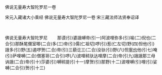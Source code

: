 佛说无量寿大智陀罗尼一卷


宋元入藏诸大小乘经
佛说无量寿大智陀罗尼一卷
宋三藏法师法贤奉诏译


　　

佛说无量寿大智陀罗尼
　　那谟(引)婆誐嚩帝(引一)阿波哩弥多(引)喻(二)倪也(二合引)那酥尾儞室唧(二合)多(三)帝(引)儒(仁祖切)啰(引)惹(仁左切)野(四)怛他(引)誐多(引)野(五)遏啰贺(二合)帝(引)三藐讫三(二合)没驮(引)野(六)怛[寧也](切身)他(引七)唵(引)萨哩嚩(二合)僧塞哥(二合引)啰(八)波哩秫驮达哩摩(二合)帝(引九)誐誐那三母讷誐(二合)帝(引十)莎婆(引)嚩秫提(引十一)摩贺(引)那野(十二)波哩嚩(引)哩(引)娑嚩(二合引)贺(引十三)


